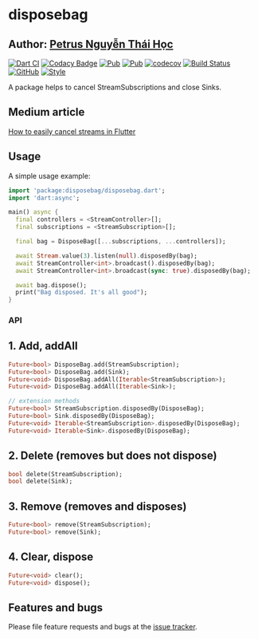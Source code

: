 # disposebag

## Author: [Petrus Nguyễn Thái Học](https://github.com/hoc081098)

[![Dart CI](https://github.com/hoc081098/disposebag/actions/workflows/dart.yml/badge.svg)](https://github.com/hoc081098/disposebag/actions/workflows/dart.yml)
[![Codacy Badge](https://api.codacy.com/project/badge/Grade/335930f9b71d4564b5523ccc788663f9)](https://app.codacy.com/manual/hoc081098/disposebag?utm_source=github.com&utm_medium=referral&utm_content=hoc081098/disposebag&utm_campaign=Badge_Grade_Dashboard)
[![Pub](https://img.shields.io/pub/v/disposebag)](https://pub.dev/packages/disposebag)
[![Pub](https://img.shields.io/pub/v/disposebag?include_prereleases)](https://pub.dev/packages/disposebag)
[![codecov](https://codecov.io/gh/hoc081098/disposebag/branch/master/graph/badge.svg)](https://codecov.io/gh/hoc081098/disposebag)
[![Build Status](https://travis-ci.org/hoc081098/disposebag.svg?branch=master)](https://travis-ci.org/hoc081098/disposebag)
[![GitHub](https://img.shields.io/github/license/hoc081098/disposebag?color=4EB1BA)](https://opensource.org/licenses/MIT)
[![Style](https://img.shields.io/badge/style-pedantic-40c4ff.svg)](https://github.com/dart-lang/pedantic)

A package helps to cancel StreamSubscriptions and close Sinks.

## Medium article

[How to easily cancel streams in Flutter](https://hoc081098.medium.com/how-to-easily-cancel-streams-in-dart-flutter-69cad1980267)

## Usage

A simple usage example:

```dart
import 'package:disposebag/disposebag.dart';
import 'dart:async';

main() async {
  final controllers = <StreamController>[];
  final subscriptions = <StreamSubscription>[];

  final bag = DisposeBag([...subscriptions, ...controllers]);

  await Stream.value(3).listen(null).disposedBy(bag);
  await StreamController<int>.broadcast().disposedBy(bag);
  await StreamController<int>.broadcast(sync: true).disposedBy(bag);

  await bag.dispose();
  print("Bag disposed. It's all good");
}
```

### API

## 1. Add, addAll

```dart
Future<bool> DisposeBag.add(StreamSubscription);
Future<bool> DisposeBag.add(Sink);
Future<void> DisposeBag.addAll(Iterable<StreamSubscription>);
Future<void> DisposeBag.addAll(Iterable<Sink>);

// extension methods
Future<bool> StreamSubscription.disposedBy(DisposeBag);
Future<bool> Sink.disposedBy(DisposeBag);
Future<void> Iterable<StreamSubscription>.disposedBy(DisposeBag);
Future<void> Iterable<Sink>.disposedBy(DisposeBag);
```

## 2. Delete (removes but does not dispose)

```dart
bool delete(StreamSubscription);
bool delete(Sink);
```

## 3. Remove (removes and disposes)

```dart
Future<bool> remove(StreamSubscription);
Future<bool> remove(Sink);
```

## 4. Clear, dispose

```dart
Future<void> clear();
Future<void> dispose();
```

## Features and bugs

Please file feature requests and bugs at the [issue tracker][tracker].

[tracker]: https://github.com/hoc081098/disposebag/issues/new
